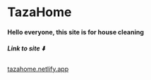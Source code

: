 # TazaHome
<h4>Hello everyone, this site is for house cleaning</h4>

<h5>Link to site ⬇️</h5>

<a href="tazahome.netlify.app">tazahome.netlify.app</a>
